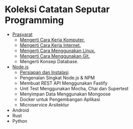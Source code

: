# Koleksi Catatan Seputar Programming

- [Prasyarat](prasyarat.md)   
  - [Mengerti Cara Kerja Komputer.](komputer/readme.md)
  - [Mengerti Cara Kerja Internet.](internet/readme.md)
  - [Mengerti Cara Menggunakan Linux.](linux/readme.md)
  - [Mengerti Cara Menggunakan Git.](git/readme.md)
  - Mengerti Konsep Database.
- [Node.js](node.js/readme.md)   
  - [Persiapan dan Instalasi](node.js/anoa/readme.md)
  - Pengenalan Singkat Node.js & NPM
  - Membuat REST API Menggunakan Fastify
  - Unit Test Menggunakan Mocha, Chai dan Supertest
  - Menyimpan Data Menggunakan Mongoose
  - Docker untuk Pengembangan Aplikasi
  - Microservice Arsitektur
- Android
- Rust
- Python
